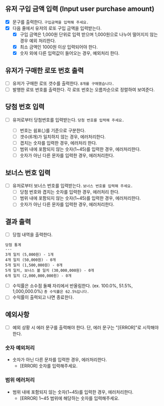 ## 유저 구입 금액 입력 (Input user purchase amount)

- [x] 문구를 출력한다.
      `구입금액을 입력해 주세요.`
- [x] 다음 줄에서 유저의 로또 구입 금액을 입력받는다.
  - [x] 구입 금액은 1,000원 단위로 입력 받으며 1,000원으로 나누어 떨어지지 않는 경우 예외 처리한다.
  - [x] 최소 금액인 1000원 이상 입력되어야 한다.
  - [x] 숫자 외에 다른 입력값이 들어오는 경우, 예외처리 한다.

## 유저가 구매한 로또 번호 출력

- [ ] 유저가 구매한 로또 갯수를 출력한다.
      `8개를 구매했습니다.`
- [ ] 발행한 로또 번호를 출력한다. 각 로또 번호는 오름차순으로 정렬하여 보여준다.

## 당첨 번호 입력

- [ ] 유저로부터 당첨번호를 입력받는다.
      `당첨 번호를 입력해 주세요.`

  - [ ] 번호는 쉼표(,)를 기준으로 구분한다.
  - [ ] 갯수(6개)가 일치하지 않는 경우, 에러처리한다.
  - [ ] 겹치는 숫자를 입력한 경우, 에러처리 한다.
  - [ ] 범위 내에 포함되지 않는 숫자(1~45)를 입력한 경우, 에러처리한다.
  - [ ] 숫자가 아닌 다른 문자를 입력한 경우, 에러처리한다.

## 보너스 번호 입력

- [ ] 유저로부터 보너스 번호를 입력받는다.
      `보너스 번호를 입력해 주세요.`
  - [ ] 당첨 번호와 겹치는 숫자를 입력한 경우, 에러처리 한다.
  - [ ] 범위 내에 포함되지 않는 숫자(1~45)를 입력한 경우, 에러처리한다.
  - [ ] 숫자가 아닌 다른 문자를 입력한 경우, 에러처리한다.

## 결과 출력

- [ ] 당첨 내역을 출력한다.

```
당첨 통계
---
3개 일치 (5,000원) - 1개
4개 일치 (50,000원) - 0개
5개 일치 (1,500,000원) - 0개
5개 일치, 보너스 볼 일치 (30,000,000원) - 0개
6개 일치 (2,000,000,000원) - 0개
```

- [ ] 수익률은 소수점 둘째 자리에서 반올림한다. (ex. 100.0%, 51.5%, 1,000,000.0%)
      `총 수익률은 62.5%입니다.`
- [ ] 수익률이 출력되고 나면 종료한다.

## 예외사항

- [ ] 예외 상황 시 에러 문구를 출력해야 한다. 단, 에러 문구는 "[ERROR]"로 시작해야 한다.

### 숫자 예외처리

- 숫자가 아닌 다른 문자를 입력한 경우, 에러처리한다.
  - [ERROR] 숫자를 입력해주세요.

### 범위 에러처리

- 범위 내에 포함되지 않는 숫자(1~45)를 입력한 경우, 에러처리한다.
  - [ERROR] 1~45 범위에 해당하는 숫자를 입력해주세요.
